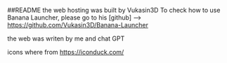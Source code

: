 ##README
the web hosting was built by Vukasin3D
To check how to use Banana Launcher, please go to his [github] --> https://github.com/Vukasin3D/Banana-Launcher

the web was writen by me and chat GPT

icons where from https://iconduck.com/

